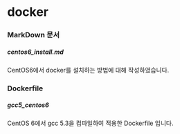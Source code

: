 # docker

### MarkDown 문서

##### centos6_install.md

CentOS6에서 docker를 설치하는 방법에 대해 작성하였습니다.

### Dockerfile

##### gcc5_centos6

CentOS 6에서 gcc 5.3을 컴파일하여 적용한 Dockerfile 입니다.
